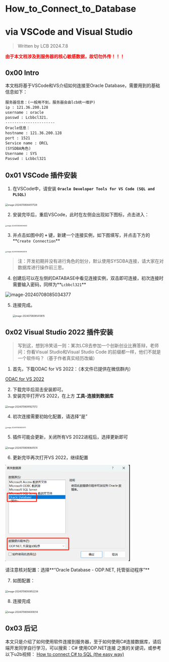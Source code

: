 # How_to_Connect_to_Database 

# via VSCode and Visual Studio

> Written by LCB 2024.7.8

**<span style="color:red">由于本文档涉及到服务器的核心敏感数据，故切勿外传！！！</span>**

## 0x00 Intro

本文档将基于VSCode和VS介绍如何连接至Oracle Database，需要用到的基础信息如下：

```
服务器信息：(一般用不到，服务器会由lcb统一维护)
ip : 121.36.200.128
username : oracle
passwd : Lcbbcl321.
----------------------
Oracle信息：
hostname : 121.36.200.128
port : 1521
Service name : ORCL
(SYSDBA角色)
Username : SYS
Passwd : Lcbbcl321
```

## 0x01 VSCode 插件安装

1. 在VSCode中，请安装 **`Oracle Developer Tools for VS Code (SQL and PLSQL)`**

<img src="C:\Users\IamNotLCB\AppData\Roaming\Typora\typora-user-images\image-20240708084517128.png" alt="image-20240708084517128" style="zoom:50%;" />

2. 安装完毕后，重启VSCode，此时在左侧会出现如下图标，点击进入：

<img src="C:\Users\IamNotLCB\AppData\Roaming\Typora\typora-user-images\image-20240708084644800.png" alt="image-20240708084644800" style="zoom:33%;" />

3. 并点击如图中的 **`+`** 键，新建一个连接实例，如下图填写，并点击下方的**`Create Connection`**

<img src="C:\Users\IamNotLCB\AppData\Roaming\Typora\typora-user-images\image-20240708084839578.png" alt="image-20240708084839578" style="zoom:33%;" />

> 注：开发初期并没有进行角色的划分，默认使用SYSDBA连接，请大家在对数据库进行操作前三思。

4. 创建后可以在左侧的DATABASE中看见连接实例，双击即可连接，初次连接时需要输入密码，同样为**`Lcbbcl321`**

![image-20240708085034377](C:\Users\IamNotLCB\AppData\Roaming\Typora\typora-user-images\image-20240708085034377.png)

5. 连接完成。

   <img src="C:\Users\IamNotLCB\AppData\Roaming\Typora\typora-user-images\image-20240708085413615.png" alt="image-20240708085413615" style="zoom:50%;" />

## 0x02 Visual Studio 2022 插件安装

> 写到这，想到冷笑话一则：某次LCB去参加一个创新创业比赛答辩，老师问：你看Visual Studio和Visual Studio Code 的前缀都一样，他们不就是一个软件吗？（基于作者真实经历改编）

1. 首先，下载ODAC for VS 2022：（本文件已提供在微信群内）

[ODAC for VS 2022](https://marketplace.visualstudio.com/items?itemName=OracleCorporation.OracleDeveloperToolsForVisualStudio2022)

2. 下载完毕后双击安装即可。
3. 安装完毕打开VS 2022，在上方 **工具-连接到数据库**

<img src="C:\Users\IamNotLCB\AppData\Roaming\Typora\typora-user-images\image-20240708091927072.png" alt="image-20240708091927072" style="zoom:50%;" />

4. 初次连接需要初始化配置，请选择“是”

<img src="C:\Users\IamNotLCB\AppData\Roaming\Typora\typora-user-images\image-20240708090514111.png" alt="image-20240708090514111" style="zoom:33%;" />

5. 插件可能会更新，关闭所有VS 2022进程后，选择更新即可

<img src="C:\Users\IamNotLCB\AppData\Roaming\Typora\typora-user-images\image-20240708090641574.png" alt="image-20240708090641574" style="zoom:50%;" />

6. 更新完毕再次打开VS 2022，继续配置

<img src="How_to_Connect_to_Database.assets/image-20240708100038887.png" alt="image-20240708100038887" style="zoom:50%;" />

请注意核对配置：选择**“Oracle Database - ODP.NET, 托管驱动程序”**

7. 如图配置：

<img src="C:\Users\IamNotLCB\AppData\Roaming\Typora\typora-user-images\image-20240708093852234.png" alt="image-20240708093852234" style="zoom:50%;" />

8. 连接完成

<img src="C:\Users\IamNotLCB\AppData\Roaming\Typora\typora-user-images\image-20240708094009314.png" alt="image-20240708094009314" style="zoom:50%;" />

## 0x03 后记

本文只是介绍了如何使用软件连接到服务器，至于如何使用C#连接数据库，请后端开发同学自行学习，可以搜索：C# 使用ODP.NET连接 之类的关键词，或参考以下u2b视频：
[How to connect C# to SQL (the easy way)](https://www.youtube.com/watch?v=Et2khGnrIqc)